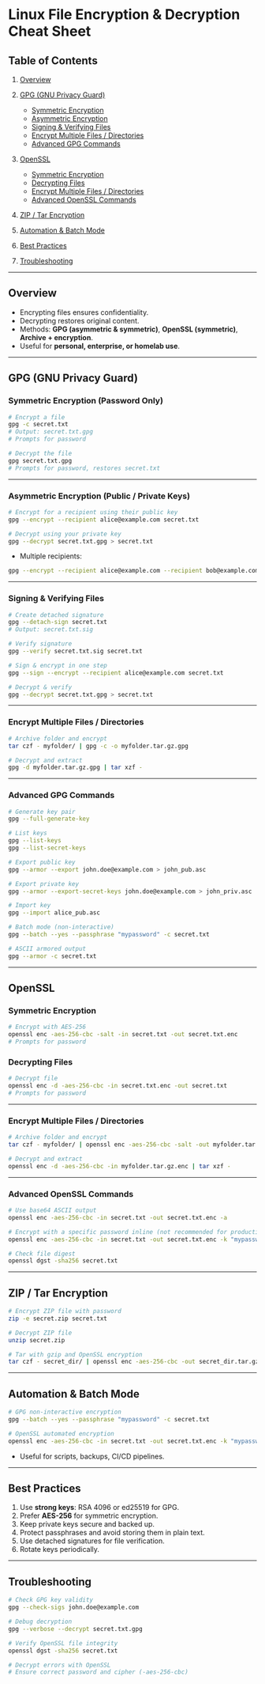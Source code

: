 # **Linux File Encryption & Decryption Cheat Sheet**

## **Table of Contents**

1. [Overview](#overview)
2. [GPG (GNU Privacy Guard)](#gpg-gnu-privacy-guard)

   * [Symmetric Encryption](#symmetric-encryption-password-only)
   * [Asymmetric Encryption](#asymmetric-encryption-public-private-keys)
   * [Signing & Verifying Files](#signing--verifying-files)
   * [Encrypt Multiple Files / Directories](#encrypt-multiple-files--directories)
   * [Advanced GPG Commands](#advanced-gpg-commands)
3. [OpenSSL](#openssl)

   * [Symmetric Encryption](#symmetric-encryption)
   * [Decrypting Files](#decrypting-files)
   * [Encrypt Multiple Files / Directories](#encrypt-multiple-files--directories-1)
   * [Advanced OpenSSL Commands](#advanced-openssl-commands)
4. [ZIP / Tar Encryption](#zip--tar-encryption)
5. [Automation & Batch Mode](#automation--batch-mode)
6. [Best Practices](#best-practices)
7. [Troubleshooting](#troubleshooting)

---

## **Overview**

* Encrypting files ensures confidentiality.
* Decrypting restores original content.
* Methods: **GPG (asymmetric & symmetric)**, **OpenSSL (symmetric)**, **Archive + encryption**.
* Useful for **personal, enterprise, or homelab use**.

---

## **GPG (GNU Privacy Guard)**

### **Symmetric Encryption (Password Only)**

```bash
# Encrypt a file
gpg -c secret.txt
# Output: secret.txt.gpg
# Prompts for password

# Decrypt the file
gpg secret.txt.gpg
# Prompts for password, restores secret.txt
```

---

### **Asymmetric Encryption (Public / Private Keys)**

```bash
# Encrypt for a recipient using their public key
gpg --encrypt --recipient alice@example.com secret.txt

# Decrypt using your private key
gpg --decrypt secret.txt.gpg > secret.txt
```

* Multiple recipients:

```bash
gpg --encrypt --recipient alice@example.com --recipient bob@example.com secret.txt
```

---

### **Signing & Verifying Files**

```bash
# Create detached signature
gpg --detach-sign secret.txt
# Output: secret.txt.sig

# Verify signature
gpg --verify secret.txt.sig secret.txt

# Sign & encrypt in one step
gpg --sign --encrypt --recipient alice@example.com secret.txt

# Decrypt & verify
gpg --decrypt secret.txt.gpg > secret.txt
```

---

### **Encrypt Multiple Files / Directories**

```bash
# Archive folder and encrypt
tar czf - myfolder/ | gpg -c -o myfolder.tar.gz.gpg

# Decrypt and extract
gpg -d myfolder.tar.gz.gpg | tar xzf -
```

---

### **Advanced GPG Commands**

```bash
# Generate key pair
gpg --full-generate-key

# List keys
gpg --list-keys
gpg --list-secret-keys

# Export public key
gpg --armor --export john.doe@example.com > john_pub.asc

# Export private key
gpg --armor --export-secret-keys john.doe@example.com > john_priv.asc

# Import key
gpg --import alice_pub.asc

# Batch mode (non-interactive)
gpg --batch --yes --passphrase "mypassword" -c secret.txt

# ASCII armored output
gpg --armor -c secret.txt
```

---

## **OpenSSL**

### **Symmetric Encryption**

```bash
# Encrypt with AES-256
openssl enc -aes-256-cbc -salt -in secret.txt -out secret.txt.enc
# Prompts for password
```

### **Decrypting Files**

```bash
# Decrypt file
openssl enc -d -aes-256-cbc -in secret.txt.enc -out secret.txt
# Prompts for password
```

---

### **Encrypt Multiple Files / Directories**

```bash
# Archive folder and encrypt
tar czf - myfolder/ | openssl enc -aes-256-cbc -salt -out myfolder.tar.gz.enc

# Decrypt and extract
openssl enc -d -aes-256-cbc -in myfolder.tar.gz.enc | tar xzf -
```

---

### **Advanced OpenSSL Commands**

```bash
# Use base64 ASCII output
openssl enc -aes-256-cbc -in secret.txt -out secret.txt.enc -a

# Encrypt with a specific password inline (not recommended for production)
openssl enc -aes-256-cbc -in secret.txt -out secret.txt.enc -k "mypassword"

# Check file digest
openssl dgst -sha256 secret.txt
```

---

## **ZIP / Tar Encryption**

```bash
# Encrypt ZIP file with password
zip -e secret.zip secret.txt

# Decrypt ZIP file
unzip secret.zip

# Tar with gzip and OpenSSL encryption
tar czf - secret_dir/ | openssl enc -aes-256-cbc -out secret_dir.tar.gz.enc
```

---

## **Automation & Batch Mode**

```bash
# GPG non-interactive encryption
gpg --batch --yes --passphrase "mypassword" -c secret.txt

# OpenSSL automated encryption
openssl enc -aes-256-cbc -in secret.txt -out secret.txt.enc -k "mypassword"
```

* Useful for scripts, backups, CI/CD pipelines.

---

## **Best Practices**

1. Use **strong keys**: RSA 4096 or ed25519 for GPG.
2. Prefer **AES-256** for symmetric encryption.
3. Keep private keys secure and backed up.
4. Protect passphrases and avoid storing them in plain text.
5. Use detached signatures for file verification.
6. Rotate keys periodically.

---

## **Troubleshooting**

```bash
# Check GPG key validity
gpg --check-sigs john.doe@example.com

# Debug decryption
gpg --verbose --decrypt secret.txt.gpg

# Verify OpenSSL file integrity
openssl dgst -sha256 secret.txt

# Decrypt errors with OpenSSL
# Ensure correct password and cipher (-aes-256-cbc)
```

